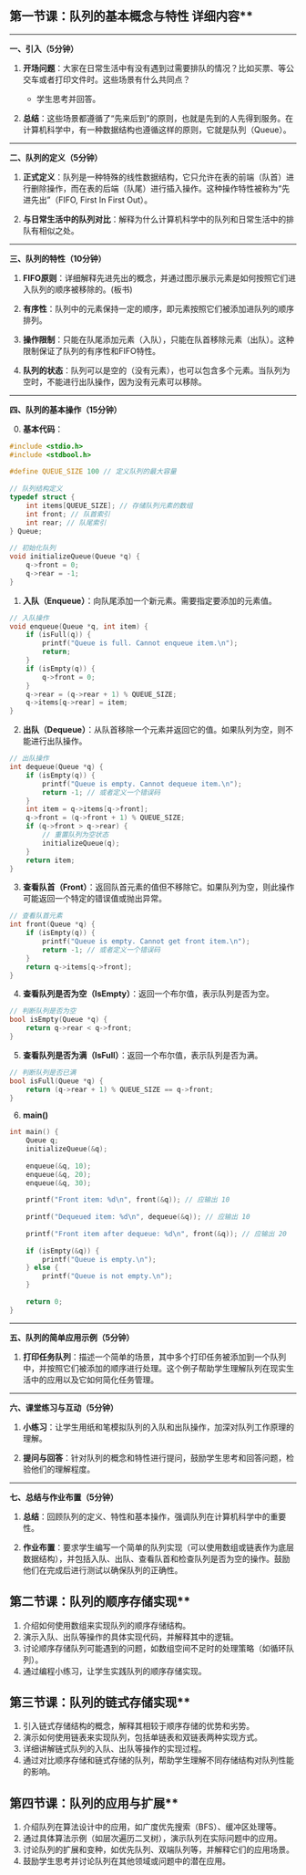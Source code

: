 ## 第一节课：队列的基本概念与特性 详细内容**

---

**一、引入（5分钟）**

1. **开场问题**：大家在日常生活中有没有遇到过需要排队的情况？比如买票、等公交车或者打印文件时。这些场景有什么共同点？

   - 学生思考并回答。

2. **总结**：这些场景都遵循了“先来后到”的原则，也就是先到的人先得到服务。在计算机科学中，有一种数据结构也遵循这样的原则，它就是队列（Queue）。

---

**二、队列的定义（5分钟）**

1. **正式定义**：队列是一种特殊的线性数据结构，它只允许在表的前端（队首）进行删除操作，而在表的后端（队尾）进行插入操作。这种操作特性被称为“先进先出”（FIFO, First In First Out）。

2. **与日常生活中的队列对比**：解释为什么计算机科学中的队列和日常生活中的排队有相似之处。

---

**三、队列的特性（10分钟）**

1. **FIFO原则**：详细解释先进先出的概念，并通过图示展示元素是如何按照它们进入队列的顺序被移除的。(板书)

2. **有序性**：队列中的元素保持一定的顺序，即元素按照它们被添加进队列的顺序排列。

3. **操作限制**：只能在队尾添加元素（入队），只能在队首移除元素（出队）。这种限制保证了队列的有序性和FIFO特性。

4. **队列的状态**：队列可以是空的（没有元素），也可以包含多个元素。当队列为空时，不能进行出队操作，因为没有元素可以移除。

---

**四、队列的基本操作（15分钟）**

0. **基本代码**：

```c
#include <stdio.h>  
#include <stdbool.h>  
  
#define QUEUE_SIZE 100 // 定义队列的最大容量  
  
// 队列结构定义  
typedef struct {  
    int items[QUEUE_SIZE]; // 存储队列元素的数组  
    int front; // 队首索引  
    int rear; // 队尾索引  
} Queue;  
  
// 初始化队列  
void initializeQueue(Queue *q) {  
    q->front = 0;  
    q->rear = -1;  
}
```

1. **入队（Enqueue）**：向队尾添加一个新元素。需要指定要添加的元素值。

```c
// 入队操作  
void enqueue(Queue *q, int item) {  
    if (isFull(q)) {  
        printf("Queue is full. Cannot enqueue item.\n");  
        return;  
    }  
    if (isEmpty(q)) {  
        q->front = 0;  
    }  
    q->rear = (q->rear + 1) % QUEUE_SIZE;  
    q->items[q->rear] = item;  
}
```

2. **出队（Dequeue）**：从队首移除一个元素并返回它的值。如果队列为空，则不能进行出队操作。

```c
// 出队操作  
int dequeue(Queue *q) {  
    if (isEmpty(q)) {  
        printf("Queue is empty. Cannot dequeue item.\n");  
        return -1; // 或者定义一个错误码  
    }  
    int item = q->items[q->front];  
    q->front = (q->front + 1) % QUEUE_SIZE;  
    if (q->front > q->rear) {  
        // 重置队列为空状态  
        initializeQueue(q);  
    }  
    return item;  
} 
```

3. **查看队首（Front）**：返回队首元素的值但不移除它。如果队列为空，则此操作可能返回一个特定的错误值或抛出异常。

```c
// 查看队首元素  
int front(Queue *q) {  
    if (isEmpty(q)) {  
        printf("Queue is empty. Cannot get front item.\n");  
        return -1; // 或者定义一个错误码  
    }  
    return q->items[q->front];  
}
```

4. **查看队列是否为空（IsEmpty）**：返回一个布尔值，表示队列是否为空。

```c
// 判断队列是否为空  
bool isEmpty(Queue *q) {  
    return q->rear < q->front;  
}  
```

5. **查看队列是否为满（IsFull）**：返回一个布尔值，表示队列是否为满。

```c  
// 判断队列是否已满  
bool isFull(Queue *q) {  
    return (q->rear + 1) % QUEUE_SIZE == q->front;  
}
```

6. **main()**

```c
int main() {  
    Queue q;  
    initializeQueue(&q);  
  
    enqueue(&q, 10);  
    enqueue(&q, 20);  
    enqueue(&q, 30);  
  
    printf("Front item: %d\n", front(&q)); // 应输出 10  
  
    printf("Dequeued item: %d\n", dequeue(&q)); // 应输出 10  
  
    printf("Front item after dequeue: %d\n", front(&q)); // 应输出 20  
  
    if (isEmpty(&q)) {  
        printf("Queue is empty.\n");  
    } else {  
        printf("Queue is not empty.\n");  
    }  
  
    return 0;  
}
```

---

**五、队列的简单应用示例（5分钟）**

1. **打印任务队列**：描述一个简单的场景，其中多个打印任务被添加到一个队列中，并按照它们被添加的顺序进行处理。这个例子帮助学生理解队列在现实生活中的应用以及它如何简化任务管理。

---

**六、课堂练习与互动（5分钟）**

1. **小练习**：让学生用纸和笔模拟队列的入队和出队操作，加深对队列工作原理的理解。

2. **提问与回答**：针对队列的概念和特性进行提问，鼓励学生思考和回答问题，检验他们的理解程度。

---

**七、总结与作业布置（5分钟）**

1. **总结**：回顾队列的定义、特性和基本操作，强调队列在计算机科学中的重要性。

2. **作业布置**：要求学生编写一个简单的队列实现（可以使用数组或链表作为底层数据结构），并包括入队、出队、查看队首和检查队列是否为空的操作。鼓励他们在完成后进行测试以确保队列的正确性。

## 第二节课：队列的顺序存储实现**

1. 介绍如何使用数组来实现队列的顺序存储结构。
2. 演示入队、出队等操作的具体实现代码，并解释其中的逻辑。
3. 讨论顺序存储队列可能遇到的问题，如数组空间不足时的处理策略（如循环队列）。
4. 通过编程小练习，让学生实践队列的顺序存储实现。

## 第三节课：队列的链式存储实现**

1. 引入链式存储结构的概念，解释其相较于顺序存储的优势和劣势。
2. 演示如何使用链表来实现队列，包括单链表和双链表两种实现方式。
3. 详细讲解链式队列的入队、出队等操作的实现过程。
4. 通过对比顺序存储和链式存储的队列，帮助学生理解不同存储结构对队列性能的影响。

## 第四节课：队列的应用与扩展**

1. 介绍队列在算法设计中的应用，如广度优先搜索（BFS）、缓冲区处理等。
2. 通过具体算法示例（如层次遍历二叉树），演示队列在实际问题中的应用。
3. 讨论队列的扩展和变种，如优先队列、双端队列等，并解释它们的应用场景。
4. 鼓励学生思考并讨论队列在其他领域或问题中的潜在应用。